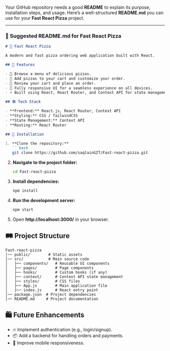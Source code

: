 Your GitHub repository needs a good **README** to explain its purpose, installation steps, and usage. Here’s a well-structured **README.md** you can use for your **Fast React Pizza** project.

---

### **📌 Suggested README.md for Fast React Pizza**

```md
# 🍕 Fast React Pizza

A modern and fast pizza ordering web application built with React.

## 🚀 Features

- 🍕 Browse a menu of delicious pizzas.
- 🛒 Add pizzas to your cart and customize your order.
- 🧾 Review your cart and place an order.
- 🎨 Fully responsive UI for a seamless experience on all devices.
- ⚡ Built using React, React Router, and Context API for state management.

## 🛠️ Tech Stack

- **Frontend:** React.js, React Router, Context API
- **Styling:** CSS / TailwindCSS
- **State Management:** Context API
- **Routing:** React Router

## 🔧 Installation

1. **Clone the repository:**
   ```bash
   git clone https://github.com/saqlainGIT/Fast-react-pizza.git
   ```
2. **Navigate to the project folder:**
   ```bash
   cd Fast-react-pizza
   ```
3. **Install dependencies:**
   ```bash
   npm install
   ```
4. **Run the development server:**
   ```bash
   npm start
   ```
5. Open **http://localhost:3000/** in your browser.

## 🛤️ Project Structure

```
Fast-react-pizza
│── public/        # Static assets
│── src/           # Main source code
│   ├── components/   # Reusable UI components
│   ├── pages/        # Page components
│   ├── hooks/        # Custom hooks (if any)
│   ├── context/      # Context API state management
│   ├── styles/       # CSS files
│   ├── App.js        # Main application file
│   ├── index.js      # React entry point
│── package.json  # Project dependencies
│── README.md     # Project documentation
```

## 🛍️ Future Enhancements

- 🔥 Implement authentication (e.g., login/signup).
- 📦 Add a backend for handling orders and payments.
- 📱 Improve mobile responsiveness.


